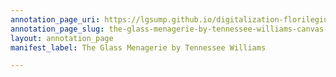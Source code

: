 ```yaml
---
annotation_page_uri: https://lgsump.github.io/digitalization-florilegium/annotations/the-glass-menagerie-by-tennessee-williams-canvas-1-0.json
annotation_page_slug: the-glass-menagerie-by-tennessee-williams-canvas-1-0
layout: annotation_page
manifest_label: The Glass Menagerie by Tennessee Williams

---
```

